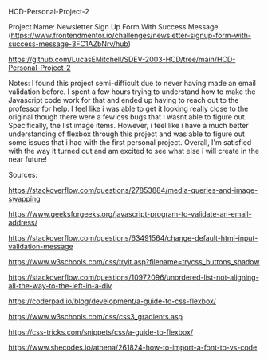 HCD-Personal-Project-2

Project Name: Newsletter Sign Up Form With Success Message (https://www.frontendmentor.io/challenges/newsletter-signup-form-with-success-message-3FC1AZbNrv/hub)

https://github.com/LucasEMitchell/SDEV-2003-HCD/tree/main/HCD-Personal-Project-2

Notes: I found this project semi-difficult due to never having made an email validation before. I spent a few hours trying to understand how to make the Javascript code work for that and ended up having to reach out to the professor for help. I feel like i was able to get it looking really close to the original though there were a few css bugs that I wasnt able to figure out. Specifically, the list image items. However, i feel like i have a much better understanding of flexbox through this project and was able to figure out some issues that i had with the first personal project. Overall, I'm satisfied with the way it turned out and am excited to see what else i will create in the near future!

Sources:

https://stackoverflow.com/questions/27853884/media-queries-and-image-swapping

https://www.geeksforgeeks.org/javascript-program-to-validate-an-email-address/

https://stackoverflow.com/questions/63491564/change-default-html-input-validation-message

https://www.w3schools.com/css/tryit.asp?filename=trycss_buttons_shadow

https://stackoverflow.com/questions/10972096/unordered-list-not-aligning-all-the-way-to-the-left-in-a-div

https://coderpad.io/blog/development/a-guide-to-css-flexbox/

https://www.w3schools.com/css/css3_gradients.asp

https://css-tricks.com/snippets/css/a-guide-to-flexbox/

https://www.shecodes.io/athena/261824-how-to-import-a-font-to-vs-code
